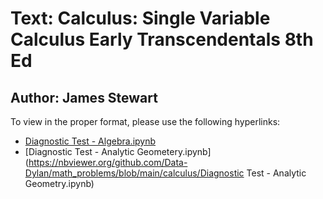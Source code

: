 # Text: Calculus: Single Variable Calculus Early Transcendentals 8th Ed
## Author: James Stewart

To view in the proper format, please use the following hyperlinks:
 * [Diagnostic Test - Algebra.ipynb](https://nbviewer.org/github/Data-Dylan/math_problems/blob/main/calculus/Diagnostic%20Test%20-%20Algebra.ipynb)
* [Diagnostic Test - Analytic Geometery.ipynb](https://nbviewer.org/github.com/Data-Dylan/math_problems/blob/main/calculus/Diagnostic Test - Analytic Geometry.ipynb)
